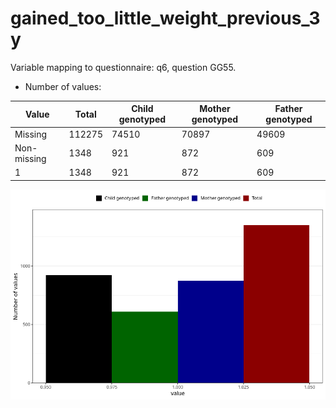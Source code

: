 # gained_too_little_weight_previous_3y
Variable mapping to questionnaire: q6, question GG55.
- Number of values:

| Value | Total | Child genotyped | Mother genotyped | Father genotyped |
| ----- | ----- | --------------- | ---------------- | ---------------- |
| Missing | 112275 | 74510 | 70897 | 49609 |
| Non-missing | 1348 | 921 | 872 | 609 |
| 1 | 1348 | 921 | 872 | 609 |



![](gained_too_little_weight_previous_3y_n.png)



